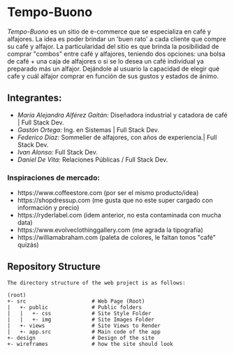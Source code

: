 <h1>Tempo-Buono</h1>
<em>Tempo-Buono</em> es un sitio de e-commerce que se especializa en café y alfajores. La idea es poder brindar un 'buen rato' a cada cliente que compre su café y alfajor. La particularidad del sitio es que brinda la posibilidad de comprar "combos" entre café y alfajores, teniendo dos opciones: una bolsa de café + una caja de alfajores o si se lo desea un café individual ya preparado más un alfajor. Dejándole al usuario la capacidad de elegir qué cafe y cuál alfajor comprar en función de sus gustos y estados de ánimo.

<h2>Integrantes:</h2>
<ul>
<li><em>María Alejandra Alférez Gaitán:</em> Diseñadora industrial y catadora de café | Full Stack Dev.  </li>
<li><em>Gastón Ortega:</em> Ing. en Sistemas | Full Stack Dev. </li>
<li><em>Federico Díaz:</em> Sommelier de alfajores, con años de experiencia.| Full Stack Dev. </li>
<li><em>Ivan Alonso:</em> Full Stack Dev. </li>
<li><em>Daniel De Vita:</em> Relaciones Públicas / Full Stack Dev. </li>
</ul>

<h3>Inspiraciones de mercado:</h3>
<ul>
<li>https://www.coffeestore.com (por ser el mismo producto/idea)</li>
<li>https://shopdressup.com (me gusta que no este super cargado con información y precio)</li>
<li>https://ryderlabel.com (idem anterior, no esta contaminada con mucha data)</li>
<li>https://www.evolveclothinggallery.com (me agrada la tipografía)</li>
<li>https://williamabraham.com (paleta de colores, le faltan tonos "café" quizás)</li>
</ul>

## Repository Structure
    The directory structure of the web project is as follows:

    (root)
    +- src                     # Web Page (Root)
    |   +- public              # Public folders 
    |   |   +- css             # Site Style Folder
    |   |   +- img             # Site Images Folder
    |   +- views               # Site Views to Render
    |   +- app.src             # Main code of the app
    +- design                  # Design of the site
    +- wireframes              # how the site should look 

